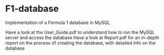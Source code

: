 # F1-database
Implementation of a Formula 1 database in MySQL

Have a look at the User_Guide.pdf to understand how to run the MySQL server and access the database
Have a look at Report.pdf for an in-depth report on the process of creating the database, with detailed info on the database
